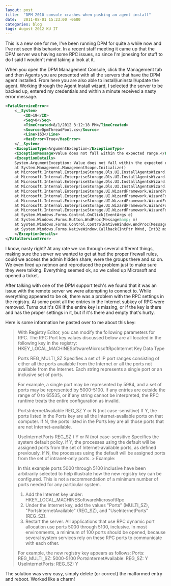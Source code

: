 ```yaml
---
layout: post
title:  "DPM 2010 console crashes when pushing an agent install"
date:   2011-08-01 15:23:00 -0600
categories: blog
tags: August 2012 KU IT
---
```

This is a new one for me, I've been running DPM for quite a while now and I've not seen this behavior. In a recent staff meeting it came up that the DPM server was having some RPC issues, so since I'm jonesing for stuff to do I said I wouldn't mind taking a look at it.

When you open the DPM Management Console, click the Management tab and then Agents you are presented with all the servers that have the DPM agent installed. From here you are also able to install/uninstall/update the agent. Working through the Agent Install wizard, I selected the server to be backed up, entered my credentials and within a minute received a nasty error message.

``` xml
<FatalServiceError>
    <__System>
        <ID>19</ID>
        <Seq>0</Seq>
        <TimeCreated>8/1/2012 3:12:18 PM</TimeCreated>
        <Source>DpmThreadPool.cs</Source>
        <Line>163</Line>
        <HasError>True</HasError>
    </__System>
    <ExceptionType>ArgumentException</ExceptionType>
    <ExceptionMessage>Value does not fall within the expected range.</ExceptionMessage>
    <ExceptionDetails>
    System.ArgumentException: Value does not fall within the expected range.
    at System.Management.ManagementScope.Initialize()
    at Microsoft.Internal.EnterpriseStorage.Dls.UI.InstallAgentsWizard.Win32Cluster.GetNodeClusterState(String nodeName, ConnectionOptions options, UInt32&amp; clusterState)
    at Microsoft.Internal.EnterpriseStorage.Dls.UI.InstallAgentsWizard.CredentialsPage.CheckForCluster(ProductionServerCollection errorNodesAccessDenied, ProductionServerCollection errorNodesClusterDetectionFailed, ProductionServerCollection errorNodesDRDetectionFailed)
    at Microsoft.Internal.EnterpriseStorage.Dls.UI.InstallAgentsWizard.CredentialsPage.FormListOfTargetServers(WindowsIdentity runAsIdentity)
    at Microsoft.Internal.EnterpriseStorage.Dls.UI.InstallAgentsWizard.CredentialsPage.OnLeavePage(LeavePageEventArgs e)
    at Microsoft.Internal.EnterpriseStorage.UI.WizardFramework.WizardPage.RaiseLeavePage(LeavePageEventArgs e)
    at Microsoft.Internal.EnterpriseStorage.UI.WizardFramework.WizardForm.ValidateAndLeavePage(WizardPage page, LeavePageEventArgs e)
    at Microsoft.Internal.EnterpriseStorage.UI.WizardFramework.WizardForm.TraversePagesToTarget(WizardPage startPage, WizardPage targetPage, NavigationDirection direction)
    at Microsoft.Internal.EnterpriseStorage.UI.WizardFramework.WizardForm.InternalNavigateToPage(WizardPage targetPage, NavigateEventArgs e)
    at Microsoft.Internal.EnterpriseStorage.UI.WizardFramework.WizardForm.NextPage()
    at System.Windows.Forms.Control.OnClick(EventArgs e)
    at System.Windows.Forms.Button.WndProc(Message&amp; m)
    at System.Windows.Forms.Control.ControlNativeWindow.WndProc(Message&amp; m)
    at System.Windows.Forms.NativeWindow.Callback(IntPtr hWnd, Int32 msg, IntPtr wparam, IntPtr lparam)
    </ExceptionDetails>
</FatalServiceError>
```

I know, nasty right? At any rate we ran through several different things, making sure the server we wanted to get at had the proper firewall rules, could we access the admin hidden share, were the groups there and so on. We even fired up netmon and reproduced the problem just to make sure they were talking. Everything seemed ok, so we called up Microsoft and opened a ticket.

After talking with one of the DPM support tech's we found that it was an issue with the remote server we were attempting to connect to. While everything appeared to be ok, there was a problem with the RPC settings in the registry. At some point all the entries in the Internet subkey of RPC were removed. Turns out it's OK if the entire key is missing, or if the key is there and has the proper settings in it, but if it's there and empty that's hurty.

Here is some information he pasted over to me about this key:

> With Registry Editor, you can modify the following parameters for RPC. The RPC Port key values discussed below are all located in the following key in the registry: HKEY_LOCAL_MACHINESoftwareMicrosoftRpcInternet Key Data Type
>
> Ports REG_MULTI_SZ Specifies a set of IP port ranges consisting of either all the ports available from the Internet or all the ports not available from the Internet. Each string represents a single port or an inclusive set of ports.
>
> For example, a single port may be represented by 5984, and a set of ports may be represented by 5000-5100. If any entries are outside the range of 0 to 65535, or if any string cannot be interpreted, the RPC runtime treats the entire configuration as invalid.
>
> PortsInternetAvailable REG_SZ Y or N (not case-sensitive) If Y, the ports listed in the Ports key are all the Internet-available ports on that computer. If N, the ports listed in the Ports key are all those ports that are not Internet-available.
>
> UseInternetPorts REG_SZ ) Y or N (not case-sensitive Specifies the system default policy. If Y, the processes using the default will be assigned ports from the set of Internet-available ports, as defined previously. If N, the processes using the default will be assigned ports from the set of intranet-only ports. > Example:
>
> In this example ports 5000 through 5100 inclusive have been arbitrarily selected to help illustrate how the new registry key can be configured. This is not a recommendation of a minimum number of ports needed for any particular system.
>
> 1. Add the Internet key under: HKEY_LOCAL_MACHINESoftwareMicrosoftRpc
> 2. Under the Internet key, add the values "Ports" (MULTI_SZ), "PortsInternetAvailable" (REG_SZ), and "UseInternetPorts" (REG_SZ).
> 3. Restart the server. All applications that use RPC dynamic port allocation use ports 5000 through 5100, inclusive. In most environments, a minimum of 100 ports should be opened, because several system services rely on these RPC ports to communicate with each other.
>
> For example, the new registry key appears as follows: Ports: REG_MULTI_SZ: 5000-5100 PortsInternetAvailable: REG_SZ: Y UseInternetPorts: REG_SZ: Y
>

The solution was very easy, simply delete (or correct) the malformed entry and reboot. Worked like a charm!
